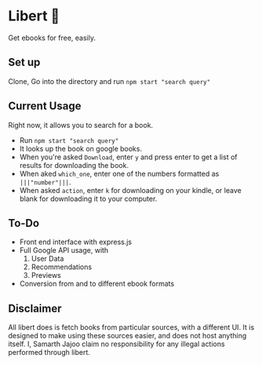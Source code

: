 # Libert 📖
Get ebooks for free, easily.

## Set up
Clone, Go into the directory and run `npm start "search query"`

## Current Usage
Right now, it allows you to search for a book.
- Run `npm start "search query"`
- It looks up the book on google books.
- When you're asked `Download`, enter `y` and press enter to get a list of results for downloading the book.
- When aked `which_one`, enter one of the numbers formatted as `|||"number"|||`.
- When asked `action`, enter `k` for downloading on your kindle, or leave blank for downloading it to your computer. 

## To-Do
- Front end interface with express.js
- Full Google API usage, with
  1. User Data
  2. Recommendations
  3. Previews
- Conversion from and to different ebook formats

## Disclaimer
All libert does is fetch books from particular sources, with a different UI. It is designed to make using these sources easier, and does not host anything itself. I, Samarth Jajoo claim no responsibility for any illegal actions performed through libert.
